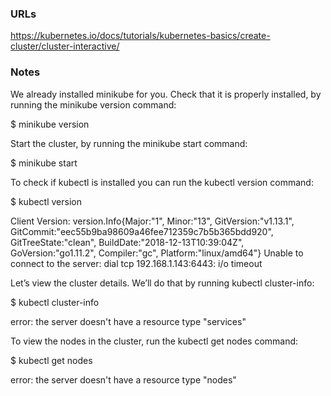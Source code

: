 ### URLs
https://kubernetes.io/docs/tutorials/kubernetes-basics/create-cluster/cluster-interactive/

### Notes
We already installed minikube for you. 
Check that it is properly installed, 
by running the minikube version command:

$ minikube version

Start the cluster, by running the minikube start command:

$ minikube start

To check if kubectl is installed you can run the kubectl version command:

$ kubectl version

Client Version: version.Info{Major:"1", Minor:"13", GitVersion:"v1.13.1", GitCommit:"eec55b9ba98609a46fee712359c7b5b365bdd920", GitTreeState:"clean", BuildDate:"2018-12-13T10:39:04Z", GoVersion:"go1.11.2", Compiler:"gc", Platform:"linux/amd64"}
Unable to connect to the server: dial tcp 192.168.1.143:6443: i/o timeout

Let’s view the cluster details. We’ll do that by running kubectl cluster-info:

$ kubectl cluster-info

error: the server doesn't have a resource type "services"

To view the nodes in the cluster, run the kubectl get nodes command:

$ kubectl get nodes

error: the server doesn't have a resource type "nodes"